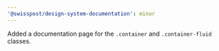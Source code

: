```yaml
---
'@swisspost/design-system-documentation': minor
---
```


Added a documentation page for the `.container` and `.container-fluid` classes.
